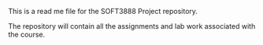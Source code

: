This is a read me file for the SOFT3888 Project repository.

The repository will contain all the assignments and lab work associated with the course.